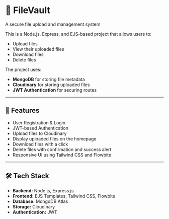 # 📁 FileVault
A secure file upload and management system 

This is a Node.js, Express, and EJS-based project that allows users to:
- Upload files
- View their uploaded files
- Download files
- Delete files

The project uses:
- **MongoDB** for storing file metadata
- **Cloudinary** for storing uploaded files
- **JWT Authentication** for securing routes

---

## 🚀 Features
- User Registration & Login
- JWT-based Authentication
- Upload files to Cloudinary
- Display uploaded files on the homepage
- Download files with a click
- Delete files with confirmation and success alert
- Responsive UI using Tailwind CSS and Flowbite

---

## 🛠️ Tech Stack
- **Backend:** Node.js, Express.js
- **Frontend:** EJS Templates, Tailwind CSS, Flowbite
- **Database:** MongoDB Atlas
- **Storage:** Cloudinary
- **Authentication:** JWT

